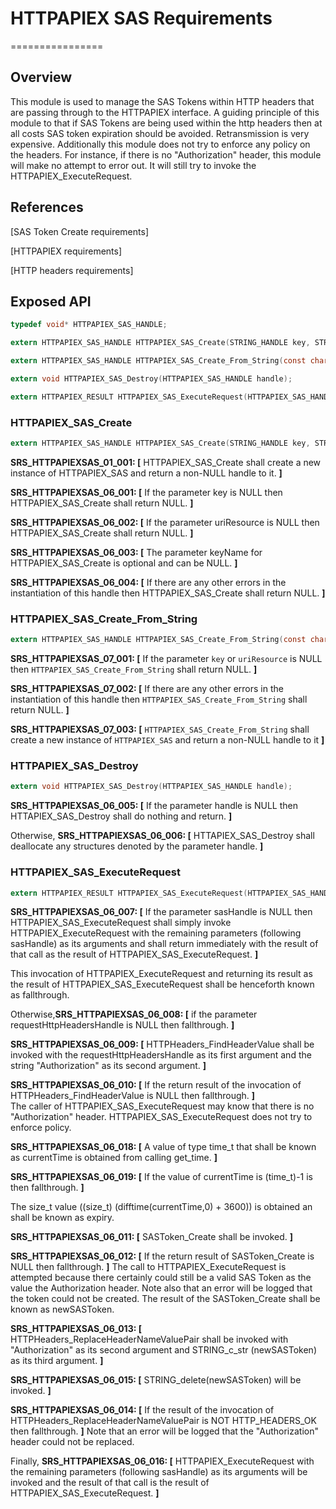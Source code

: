 # HTTPAPIEX SAS Requirements

================

## Overview

This module is used to manage the SAS Tokens within HTTP headers that are passing through to the HTTPAPIEX interface.
A guiding principle of this module to that if SAS Tokens are being used within the http headers then at all costs SAS token expiration should be avoided.
Retransmission is very expensive. Additionally this module does not try to enforce any policy on the headers.
For instance, if there is no "Authorization" header, this module will make no attempt to error out.  It will still try to invoke the HTTPAPIEX_ExecuteRequest.

## References

[SAS Token Create requirements]

[HTTPAPIEX requirements]

[HTTP headers requirements]

## Exposed API

```c
typedef void* HTTPAPIEX_SAS_HANDLE;

extern HTTPAPIEX_SAS_HANDLE HTTPAPIEX_SAS_Create(STRING_HANDLE key, STRING_HANDLE uriResource, STRING_HANDLE keyName);

extern HTTPAPIEX_SAS_HANDLE HTTPAPIEX_SAS_Create_From_String(const char* key, const char* uriResource, const char* keyName);

extern void HTTPAPIEX_SAS_Destroy(HTTPAPIEX_SAS_HANDLE handle);

extern HTTPAPIEX_RESULT HTTPAPIEX_SAS_ExecuteRequest(HTTPAPIEX_SAS_HANDLE sasHandle, HTTPAPIEX_HANDLE handle, HTTPAPI_REQUEST_TYPE requestType, const char* relativePath, HTTP_HEADERS_HANDLE requestHttpHeadersHandle, BUFFER_HANDLE requestContent, unsigned int* statusCode, HTTP_HEADERS_HANDLE responseHeadersHandle, BUFFER_HANDLE responseContent);
```

### HTTPAPIEX_SAS_Create

```c
extern HTTPAPIEX_SAS_HANDLE HTTPAPIEX_SAS_Create(STRING_HANDLE key, STRING_HANDLE uriResource, STRING_HANDLE keyName);
```

**SRS_HTTPAPIEXSAS_01_001: [** HTTPAPIEX_SAS_Create shall create a new instance of HTTPAPIEX_SAS and return a non-NULL handle to it. **]**

**SRS_HTTPAPIEXSAS_06_001: [** If the parameter key is NULL then HTTPAPIEX_SAS_Create shall return NULL. **]**

**SRS_HTTPAPIEXSAS_06_002: [** If the parameter uriResource is NULL then HTTPAPIEX_SAS_Create shall return NULL. **]**

**SRS_HTTPAPIEXSAS_06_003: [** The parameter keyName for HTTPAPIEX_SAS_Create is optional and can be NULL. **]**

**SRS_HTTPAPIEXSAS_06_004: [** If there are any other errors in the instantiation of this handle then HTTPAPIEX_SAS_Create shall return NULL. **]**

### HTTPAPIEX_SAS_Create_From_String

```c
extern HTTPAPIEX_SAS_HANDLE HTTPAPIEX_SAS_Create_From_String(const char* key, const char* uriResource, const char* keyName);
```

**SRS_HTTPAPIEXSAS_07_001: [** If the parameter `key` or `uriResource` is NULL then `HTTPAPIEX_SAS_Create_From_String` shall return NULL. **]**

**SRS_HTTPAPIEXSAS_07_002: [** If there are any other errors in the instantiation of this handle then `HTTPAPIEX_SAS_Create_From_String` shall return NULL. **]**

**SRS_HTTPAPIEXSAS_07_003: [** `HTTPAPIEX_SAS_Create_From_String` shall create a new instance of `HTTPAPIEX_SAS` and return a non-NULL handle to it **]**

### HTTPAPIEX_SAS_Destroy

```c
extern void HTTPAPIEX_SAS_Destroy(HTTPAPIEX_SAS_HANDLE handle);
```

**SRS_HTTPAPIEXSAS_06_005: [** If the parameter handle is NULL then HTTAPIEX_SAS_Destroy shall do nothing and return. **]**

Otherwise, **SRS_HTTPAPIEXSAS_06_006: [** HTTAPIEX_SAS_Destroy shall deallocate any structures denoted by the parameter handle. **]**

### HTTPAPIEX_SAS_ExecuteRequest

```c
extern HTTPAPIEX_RESULT HTTPAPIEX_SAS_ExecuteRequest(HTTPAPIEX_SAS_HANDLE sasHandle, HTTPAPIEX_HANDLE handle, HTTPAPI_REQUEST_TYPE requestType, const char* relativePath, HTTP_HEADERS_HANDLE requestHttpHeadersHandle, BUFFER_HANDLE requestContent, unsigned int* statusCode, HTTP_HEADERS_HANDLE responseHeadersHandle, BUFFER_HANDLE responseContent);
```

**SRS_HTTPAPIEXSAS_06_007: [** If the parameter sasHandle is NULL then HTTPAPIEX_SAS_ExecuteRequest shall simply invoke HTTPAPIEX_ExecuteRequest with the remaining parameters (following sasHandle) as its arguments and shall return immediately with the result of that call as the result of HTTPAPIEX_SAS_ExecuteRequest. **]**

This invocation of HTTPAPIEX_ExecuteRequest and returning its result as the result of HTTPAPIEX_SAS_ExecuteRequest shall be henceforth known as fallthrough.

Otherwise,**SRS_HTTPAPIEXSAS_06_008: [** if the parameter requestHttpHeadersHandle is NULL then fallthrough. **]**

**SRS_HTTPAPIEXSAS_06_009: [** HTTPHeaders_FindHeaderValue shall be invoked with the requestHttpHeadersHandle as its first argument and the string "Authorization" as its second argument. **]**

**SRS_HTTPAPIEXSAS_06_010: [** If the return result of the invocation of HTTPHeaders_FindHeaderValue is NULL then fallthrough. **]**   
The caller of HTTPAPIEX_SAS_ExecuteRequest may know that there is no "Authorization" header.  HTTPAPIEX_SAS_ExecuteRequest does not try to enforce policy.

**SRS_HTTPAPIEXSAS_06_018: [** A value of type time_t that shall be known as currentTime is obtained from calling get_time. **]**

**SRS_HTTPAPIEXSAS_06_019: [** If the value of currentTime is (time_t)-1 is then fallthrough. **]**

The size_t value ((size_t) (difftime(currentTime,0) + 3600)) is obtained an shall be known as expiry.

**SRS_HTTPAPIEXSAS_06_011: [** SASToken_Create shall be invoked. **]**  

 **SRS_HTTPAPIEXSAS_06_012: [** If the return result of SASToken_Create is NULL then fallthrough. **]**
The call to HTTPAPIEX_ExecuteRequest is attempted because there certainly could still be a valid SAS Token as the value the Authorization header.  Note also that an error will be logged that the token could not be created.
The result of the SASToken_Create shall be known as newSASToken.

**SRS_HTTPAPIEXSAS_06_013: [** HTTPHeaders_ReplaceHeaderNameValuePair shall be invoked with "Authorization" as its second argument and STRING_c_str (newSASToken) as its third argument. **]**

**SRS_HTTPAPIEXSAS_06_015: [** STRING_delete(newSASToken) will be invoked. **]**

**SRS_HTTPAPIEXSAS_06_014: [** If the result of the invocation of HTTPHeaders_ReplaceHeaderNameValuePair is NOT HTTP_HEADERS_OK then fallthrough. **]**
Note that an error will be logged that the "Authorization" header could not be replaced.

Finally, **SRS_HTTPAPIEXSAS_06_016: [** HTTPAPIEX_ExecuteRequest with the remaining parameters (following sasHandle) as its arguments will be invoked and the result of that call is the result of HTTPAPIEX_SAS_ExecuteRequest. **]**
